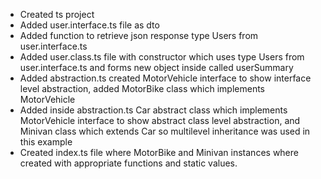 - Created ts project
- Added user.interface.ts file as dto
- Added function to retrieve json response type Users from user.interface.ts
- Added user.class.ts file with constructor which uses type Users from user.interface.ts
  and forms new object inside called userSummary
- Added abstraction.ts created MotorVehicle interface to show interface level abstraction,
  added MotorBike class which implements MotorVehicle
- Added inside abstraction.ts Car abstract class which implements MotorVehicle interface to show abstract class level abstraction, and Minivan class which extends Car so multilevel inheritance was used in this example
- Created index.ts file where MotorBike and Minivan instances where created with appropriate functions and static values.
